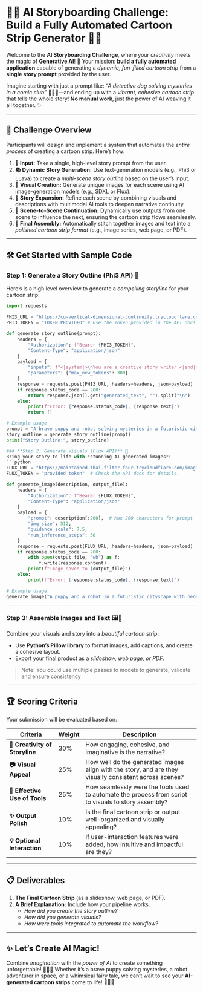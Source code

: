 # 🎨🤖 **AI Storyboarding Challenge: Build a Fully Automated Cartoon Strip Generator** 🤖🎨

Welcome to the **AI Storyboarding Challenge**, where your *creativity* meets the magic of **Generative AI**! 🌟 Your mission: **build a fully automated application** capable of generating a *dynamic, fun-filled cartoon strip* from a **single story prompt** provided by the user. 

Imagine starting with just a prompt like: *“A detective dog solving mysteries in a comic club”* 🕵️‍♂️🐶—and ending up with a *vibrant, cohesive cartoon strip* that tells the whole story! **No manual work**, just the power of AI weaving it all together. ✨

---

## 🚀 **Challenge Overview**

Participants will design and implement a system that automates the *entire process* of creating a cartoon strip. Here’s how:

1. **📝 Input:** Take a single, high-level story prompt from the user.
2. **📚 Dynamic Story Generation:** Use text-generation models (e.g., Phi3 or LLava) to create a *multi-scene story outline* based on the user’s input.
3. **🎨 Visual Creation:** Generate unique images for each scene using AI image-generation models (e.g., SDXL or Flux).
4. **🌟 Story Expansion:** Refine each scene by combining visuals and descriptions with multimodal AI tools to deepen narrative continuity.
5. **🔗 Scene-to-Scene Continuation:** Dynamically use outputs from one scene to influence the next, ensuring the cartoon strip flows seamlessly.
6. **📜 Final Assembly:** Automatically stitch together images and text into a *polished cartoon strip format* (e.g., image series, web page, or PDF).

---

## 🛠️ **Get Started with Sample Code**

### **Step 1: Generate a Story Outline (Phi3 API)** 📝
Here’s is a high level overview to generate a *compelling storyline* for your cartoon strip:
```python
import requests

PHI3_URL = "https://cu-vertical-dimensional-continuity.trycloudflare.com/phi3/generate"
PHI3_TOKEN = "TOKEN_PROVIDED" # Use the Token provided in the API docs: https://github.com/adventofmultimodalai/resources/blob/main/api.md#phi3-api-guide

def generate_story_outline(prompt):
    headers = {
        "Authorization": f"Bearer {PHI3_TOKEN}",
        "Content-Type": "application/json"
    }
    payload = {
        "inputs": f"<|system|>\nYou are a creative story writer.<|end|>\n<|user|>\n{prompt}<|end|>\n<|assistant|>",
        "parameters": {"max_new_tokens": 300}
    }
    response = requests.post(PHI3_URL, headers=headers, json=payload)
    if response.status_code == 200:
        return response.json().get("generated_text", "").split("\n")
    else:
        print(f"Error: {response.status_code}, {response.text}")
        return []

# Example usage
prompt = "A brave puppy and robot solving mysteries in a futuristic city."
story_outline = generate_story_outline(prompt)
print("Story Outline:", story_outline)

### **Step 2: Generate Visuals (Flux API)** 🎨
Bring your story to life with *stunning AI-generated images*:
```python
FLUX_URL = "https://maintained-thai-filter-four.trycloudflare.com/imagine/generate"
FLUX_TOKEN = "provided token"  # Check the API docs for details.

def generate_image(description, output_file):
    headers = {
        "Authorization": f"Bearer {FLUX_TOKEN}",
        "Content-Type": "application/json"
    }
    payload = {
        "prompt": description[:200],  # Max 200 characters for prompt
        "img_size": 512,
        "guidance_scale": 7.5,
        "num_inference_steps": 50
    }
    response = requests.post(FLUX_URL, headers=headers, json=payload)
    if response.status_code == 200:
        with open(output_file, "wb") as f:
            f.write(response.content)
        print(f"Image saved to {output_file}")
    else:
        print(f"Error: {response.status_code}, {response.text}")

# Example usage
generate_image("A puppy and a robot in a futuristic cityscape with neon lights.", "scene_1.png")
```
---

### **Step 3: Assemble Images and Text** 🖼️📜
Combine your visuals and story into a *beautiful cartoon strip*:
- Use **Python’s Pillow library** to format images, add captions, and create a cohesive layout.
- Export your final product as a *slideshow, web page, or PDF*.

> Note: You could use multiple passes to models to generate, validate and ensure consistency

---

## 🏆 **Scoring Criteria**

Your submission will be evaluated based on:

| **Criteria**                | **Weight** | **Description**                                                                                       |
|-----------------------------|------------|-------------------------------------------------------------------------------------------------------|
| **🎨 Creativity of Storyline** | 30%        | How engaging, cohesive, and imaginative is the narrative?                                            |
| **📷 Visual Appeal**           | 25%        | How well do the generated images align with the story, and are they visually consistent across scenes?|
| **🤖 Effective Use of Tools**  | 25%        | How seamlessly were the tools used to automate the process from script to visuals to story assembly? |
| **✨ Output Polish**           | 10%        | Is the final cartoon strip or output well-organized and visually appealing?                          |
| **💡 Optional Interaction**    | 10%        | If user-interaction features were added, how intuitive and impactful are they?                       |

---

## 📋 **Deliverables**

1. **The Final Cartoon Strip** (as a slideshow, web page, or PDF).  
2. **A Brief Explanation:** Include how your pipeline works.  
   - *How did you create the story outline?*
   - *How did you generate visuals?*
   - *How were tools integrated to automate the workflow?*

---

## ✨ Let’s Create AI Magic!
Combine *imagination* with the *power of AI* to create something unforgettable! 🕵️‍♂️✨ Whether it’s a brave puppy solving mysteries, a robot adventurer in space, or a whimsical fairy tale, we can’t wait to see your **AI-generated cartoon strips** come to life! 🎨🚀🐶
